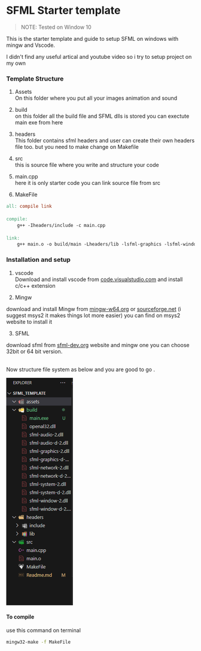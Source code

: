 # SFML Starter template
> NOTE: Tested on Window 10 

This is the starter template and guide to setup SFML on windows with mingw and Vscode. <br>


I didn't find any useful artical and youtube video so i try to setup project on my own

### Template Structure
1. Assets <br>
On this folder where you put all your images animation and sound

2. build <br>
on this folder all the build file and SFML dlls is stored you can exectute main exe from here 

3. headers <br>
This folder contains sfml headers and user can create their own headers file too. but you need to make change on Makefile 

4. src <br> this is source file where you write and structure your code 

5. main.cpp <br>
 here it is only starter code you can link source file from src 

6. MakeFile

``` makefile
all: compile link

compile:
	g++ -Iheaders/include -c main.cpp

link:
	g++ main.o -o build/main -Lheaders/lib -lsfml-graphics -lsfml-window -lsfml-system -lopengl32 -lsfml-audio


```
### Installation and setup 
1. vscode <br>
Download and install vscode from  [ code.visualstudio.com](https://code.visualstudio.com/download) and install c/c++ extension

2. Mingw  <br>

download and install Mingw from [mingw-w64.org](https://www.mingw-w64.org/downloads/)  or [sourceforge.net](https://sourceforge.net/projects/mingw/) (i suggest msys2 it makes things lot more easier) you can find on msys2 website to install it 

3. SFML <br>

download sfml from [sfml-dev.org](https://www.sfml-dev.org/download/sfml/2.6.0/) website and mingw one you can choose 32bit or 64 bit version. 

<br>
Now structure file system as below and you are good to go . 

<br>

![](/assets/file_sys.png "file structure ")


#### To compile 

use this command on terminal 
``` bash
mingw32-make -f MakeFile
```


